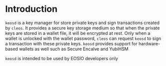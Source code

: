 # Introduction

`keosd` is a key manager for store private keys and sign transactions created by `cleos`. It provides a secure key storage medium so that when the private keys are stored in a wallet file, it will be encrypted at rest. Only when a wallet is unlocked with the wallet password, `cleos` can request `keosd` to sign a transaction with these private keys. `keosd` provides support for hardware-based wallets as well such as Secure Encalve and YubiHSM

`keosd` is intended to be used by EOSIO developers only